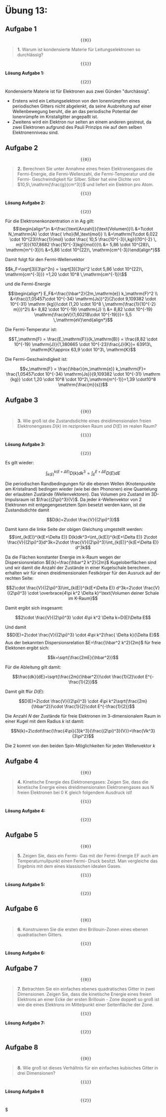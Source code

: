 <!--
author:   Claudia Funke

email:    claudia.funke@physik.tu-freiberg.de

version:  0.0.1

language: de

narrator: Deutsch Female

comment:  Struktur der Materie Übung 13
@style
.lia-toc__bottom {
    display: none;
}
@end



import: https://raw.githubusercontent.com/liaTemplates/KekuleJS/master/README.md

import: https://github.com/liascript/CodeRunner

import: https://raw.githubusercontent.com/LiaTemplates/Pyodide/master/README.md
-->


# Übung 13: 


## Aufgabe 1
                                      {{0}}
> __1.__ Warum ist kondensierte Materie für Leitungselektronen so durchlässig?

                                      {{1}}
**Lösung Aufgabe 1:**

                                      {{2}}
Kondensierte Materie ist für Elektronen aus zwei Günden "durchässig". 
- Erstens wird ein Leitungselektron von den Ionenrümpfen eines periodischen Gitters nicht abgelenkt, da seine Ausbreitung auf einer Wellenbewegung beruht, die an das periodische Potential der Ionenrümpfe im Kristallgitter angepaßt ist. 
- Zweitens wird ein Elektron nur selten an einem anderen gestreut, da zwei Elektronen aufgrund des Pauli
Prinzips nie auf dem selben Elektronenniveau sind.


## Aufgabe 2 

                                      {{0}}
> __2.__ Berechnen Sie unter Annahme eines freien Elektronengases die Fermi-Energie, die Fermi-Wellenzahl, die Fermi-Temperatur und die Fermi- Geschwindigkeit für Silber. Silber hat eine Dichte von $10,5\,\mathrm{\frac{g}{cm^3}}$ und liefert ein Elektron pro Atom.

                                      {{1}}
**Lösung Aufgabe 2:**

                                      {{2}}
Für die Elektronenkonzentration $n$ in Ag gilt:                                            
$$\begin{align*}n &=\frac{\text{Anzahl}}{\text{Volumen}}\\
&=1\cdot N_\mathrm{A} \cdot \frac{ \rho}{M_\text{mol}} \\
&=\mathrm{1\cdot 6,022 \cdot 10^{23}\frac{1}{mol} \cdot \frac{ 10,5 \frac{10^{-3}\,kg}{(10^{-2} \, m)^3}}{107,8682 \frac{10^{-3}kg}{mol}}}\\
&= 5,86 \cdot 10^{28}\, \mathrm{m^{-3}}\\
&=5,86 \cdot 10^{22}\, \mathrm{cm^{-3}}\end{align*}$$

Damit folgt für den Fermi-Wellenvektor

$$k_F=\sqrt[3]{3\pi^2n} = \sqrt[3]{3\pi^2 \cdot 5,86 \cdot 10^{22}\, \mathrm{cm^{-3}}} =1,20 \cdot  10^8 \,\mathrm{cm^{-1}}\$$

und die Fermi-Energie

$$\begin{align*}
E_F&=\frac{\hbar^2}{2m_\mathrm{e}} k_\mathrm{F}^2  \\ 
&=\frac{(1,05457\cdot 10^{-34} \mathrm{Js})^2}{2\cdot 9,109382 \cdot 10^{-31} \mathrm {kg}}\cdot  (1,20 \cdot  10^8 \,\mathrm{\frac{1}{10^{-2} m}})^2\\
&= 8,82 \cdot 10^{-19} \mathrm{J} \\
&= 8,82 \cdot 10^{-19} \mathrm{\frac{eV}{1,60218\cdot 10^{-19}}}= 5,5 \,\mathrm{eV}\end{align*}$$

Die Fermi-Temperatur ist:

$$T_\mathrm{F} = \frac{E_\mathrm{F}}{k_\mathrm{B}} = \frac{8,82 \cdot 10^{-19} \mathrm{J}}{1,380665 \cdot 10^{-23}\frac{J}{K}}= 63913\, \mathrm{K}\approx 63,9 \cdot 10^3\, \mathrm{K}$$

Die Fermi-Geschwindigkeit ist:

$$v_\mathrm{F} = \frac{\hbar}{m_\mathrm{e}} k_\mathrm{F}= \frac{1,05457\cdot 10^{-34} \mathrm{Js}}{9,109382 \cdot 10^{-31} \mathrm {kg}} \cdot 1,20 \cdot  10^8 \cdot  10^2\,\mathrm{m^{-1}}=1,39 \cdot10^8 \mathrm{\frac{m}{s}}$$



## Aufgabe 3
                                      {{0}}
> __3.__ Wie groß ist die Zustandsdichte eines dreidimensionalen freien Elektronengases $D(k)$ im reziproken Raum und $D(E)$ im realen Raum?


                                      {{1}}



**Lösung Aufgabe 3:**

                                      {{2}}
Es gilt wieder:

$$\int_{k(E)}^{k(E+\Delta E)} D(k)dk^3=\int_{E}^{E+\Delta E}D(E)dE$$


Die periodischen Randbedingungen für die ebenen Wellen (Knotenpunkte am Kristallrand) bedingen wieder (wie bei den Phononen) eine Quantelung der erlaubten Zustände (Wellenvektoren). Das Volumen pro Zustand im 3D-Impulsraum ist $\frac{(2\pi)^3}{V}$. Da jeder $k$-Wellenvektor von 2 Elektronen mit entgegengesetztem Spin besetzt werden kann, ist die Zustandsdichte damit 

$$D(k)=2\cdot \frac{V}{(2\pi)^3}$$

Damit kann die linke Seite der obigen Gleichung umgestellt werden:
$$\int_{k(E)}^{k(E+\Delta E)} D(k)dk^3=\int_{k(E)}^{k(E+\Delta E)} 2\cdot \frac{V}{(2\pi)^3}d^3k=2\cdot \frac{V}{(2\pi)^3}\int_{k(E)}^{k(E+\Delta E)} d^3k$$

Da die Flächen konstanter Energie im k-Raum wegen der Dispersionsrelation $E(k)=\frac{\hbar^2 k^2}{2m}$ Kugeloberflächen sind und wir damit die Anzahl der Zustände in einer Kugelschale berechnen , erhalten wir für einen dreidimensionalen Festkörper für den Ausruck auf der rechten Seite: 

$$2\cdot \frac{V}{(2\pi)^3}\int_{k(E)}^{k(E+\Delta E)} d^3k=2\cdot \frac{V}{(2\pi)^3} \cdot \overbrace{4\pi k^2 \Delta k}^\text{Volumen deiner Schale im K-Raum}$$

Damit ergibt sich insgesamt: 

$$2\cdot \frac{V}{(2\pi)^3} \cdot 4\pi k^2 \Delta k=D(E)\Delta E$$

Und damit 
$$D(E)=2\cdot \frac{V}{(2\pi)^3} \cdot 4\pi k^2\frac{ \Delta k}{\Delta E}$$
Aus der bekannten Dispersionsrelation $E=\frac{\hbar^2 k^2}{2m}$ für freie Elektonen ergibt sich:

$$k=\sqrt{\frac{2mE}{\hbar^2}}$$

Für die Ableitung gilt damit:

$$\frac{dk}{dE}=\sqrt{\frac{2m}{\hbar^2}}\cdot \frac{1}{2}\cdot E^{-\frac{1}{2}}$$

Damit gilt ffür $D(E)$:

$$D(E)=2\cdot \frac{V}{(2\pi)^3} \cdot 4\pi k^2\sqrt{\frac{2m}{\hbar^2}}\cdot \frac{1}{2}\cdot E^{-\frac{1}{2}}$$


Die Anzahl $N$ der Zustände für freie Elektronen im 3-dimensionalem Raum in einer Kugel mit dem Radius $k$ ist damit:

$$N(k)=2\cdot\frac{\frac{4\pi}{3}k^3}{\frac{(2\pi)^3}{V}}=\frac{Vk^3}{3\pi^2}$$

Die 2 kommt von den beiden Spin-Möglichkeiten für jeden Wellenvektor $k$




## Aufgabe 4 
                                      {{0}}
> __4.__ Kinetische Energie des Elektronengases: Zeigen Sie, dass die kinetische Energie eines dreidimensionalen Elektronengases aus N freien Elektronen bei 0 K gleich folgendem Ausdruck ist!


                                      {{1}}
**Lösung Aufgabe 4:**

                                      {{2}}



## Aufgabe 5 

                                      {{0}}
> __5.__ Zeigen Sie, dass ein Fermi- Gas mit der Fermi-Energie EF auch am Temperaturnullpunkt einen Fermi- Druck    besitzt. Man vergleiche das Ergebnis mit dem eines klassischen idealen Gases.

                                      {{1}}
**Lösung Aufgabe 5:**

                                      {{2}}

 


## Aufgabe 6 

                                      {{0}}
> __6.__ Konstruieren Sie die ersten drei Brillouin-Zonen eines ebenen quadratischen Gitters.

                                      {{1}}
**Lösung Aufgabe 6:**



## Aufgabe 7

                                      {{0}}
>__7.__ Betrachten Sie ein einfaches ebenes quadratisches Gitter in zwei Dimensionen. Zeigen Sie, dass die kinetische Energie eines freien Elektrons an einer Ecke der ersten Brillouin - Zone doppelt so groß ist wie die eines Elektrons im Mittelpunkt einer Seitenfläche der Zone.

                                      {{1}}
**Lösung Aufgabe 7:**

                                      {{2}}


## Aufgabe 8

                                      {{0}}
>__8.__ Wie groß ist dieses Verhältnis für ein einfaches kubisches Gitter in drei Dimensionen?

                                      {{1}}
**Lösung Aufgabe 8**

                                      {{2}}
$